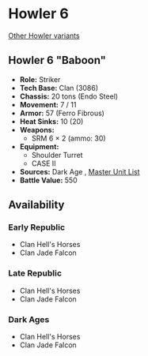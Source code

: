 # Howler 6 

[Other Howler variants](../howler.md) 

## Howler 6 "Baboon" 

- **Role:** Striker 
- **Tech Base:** Clan (3086) 
- **Chassis:** 20 tons (Endo Steel) 
- **Movement:** 7 / 11 
- **Armor:** 57 (Ferro Fibrous) 
- **Heat Sinks:** 10 (20) 
- **Weapons:** 
  - SRM 6 × 2 (ammo: 30) 
- **Equipment:** 
  - Shoulder Turret 
  - CASE II 
- **Sources:** Dark Age , [Master Unit List](http://masterunitlist.info/Unit/Details/7570/baboon-howler-6) 
- **Battle Value:** 550 

## Availability 

### Early Republic 

- Clan Hell's Horses 
- Clan Jade Falcon 

### Late Republic 

- Clan Hell's Horses 
- Clan Jade Falcon 

### Dark Ages 

- Clan Hell's Horses 
- Clan Jade Falcon 

